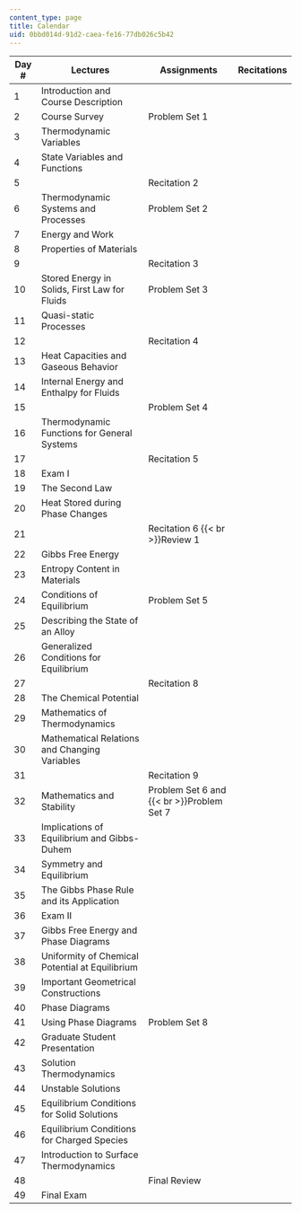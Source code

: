 ```yaml
---
content_type: page
title: Calendar
uid: 0bbd014d-91d2-caea-fe16-77db026c5b42
---
```


| Day # | Lectures | Assignments | Recitations |
| --- | --- | --- | --- |
| 1 | Introduction and Course Description | &nbsp; |
| 2 | Course Survey | Problem Set 1 | &nbsp; |
| 3 | Thermodynamic Variables | &nbsp; |
| 4 | State Variables and Functions | &nbsp; |
| 5 | &nbsp; | Recitation 2 |
| 6 | Thermodynamic Systems and Processes | Problem Set 2 | &nbsp; |
| 7 | Energy and Work | &nbsp; |
| 8 | Properties of Materials | &nbsp; |
| 9 | &nbsp; | Recitation 3 |
| 10 | Stored Energy in Solids, First Law for Fluids | Problem Set 3 | &nbsp; |
| 11 | Quasi-static Processes | &nbsp; |
| 12 | &nbsp; | Recitation 4 |
| 13 | Heat Capacities and Gaseous Behavior | &nbsp; |
| 14 | Internal Energy and Enthalpy for Fluids | &nbsp; |
| 15 | &nbsp; | Problem Set 4 | &nbsp; |
| 16 | Thermodynamic Functions for General Systems | &nbsp; |
| 17 | &nbsp; | Recitation 5 |
| 18 | Exam I | &nbsp; |
| 19 | The Second Law | &nbsp; |
| 20 | Heat Stored during Phase Changes | &nbsp; |
| 21 | &nbsp; | Recitation 6  {{< br >}}Review 1 |
| 22 | Gibbs Free Energy | &nbsp; |
| 23 | Entropy Content in Materials | &nbsp; |
| 24 | Conditions of Equilibrium | Problem Set 5 | &nbsp; |
| 25 | Describing the State of an Alloy | &nbsp; |
| 26 | Generalized Conditions for Equilibrium | &nbsp; |
| 27 | &nbsp; | Recitation 8 |
| 28 | The Chemical Potential | &nbsp; |
| 29 | Mathematics of Thermodynamics | &nbsp; |
| 30 | Mathematical Relations and Changing Variables | &nbsp; |
| 31 | &nbsp; | Recitation 9 |
| 32 | Mathematics and Stability | Problem Set 6 and  {{< br >}}Problem Set 7 | &nbsp; |
| 33 | Implications of Equilibrium and Gibbs-Duhem | &nbsp; |
| 34 | Symmetry and Equilibrium | &nbsp; |
| 35 | The Gibbs Phase Rule and its Application | &nbsp; |
| 36 | Exam II | &nbsp; |
| 37 | Gibbs Free Energy and Phase Diagrams | &nbsp; |
| 38 | Uniformity of Chemical Potential at Equilibrium | &nbsp; |
| 39 | Important Geometrical Constructions | &nbsp; |
| 40 | Phase Diagrams | &nbsp; |
| 41 | Using Phase Diagrams | Problem Set 8 | &nbsp; |
| 42 | Graduate Student Presentation | &nbsp; |
| 43 | Solution Thermodynamics | &nbsp; |
| 44 | Unstable Solutions | &nbsp; |
| 45 | Equilibrium Conditions for Solid Solutions | &nbsp; |
| 46 | Equilibrium Conditions for Charged Species | &nbsp; |
| 47 | Introduction to Surface Thermodynamics | &nbsp; |
| 48 | &nbsp; | Final Review |
| 49 | Final Exam | &nbsp; |